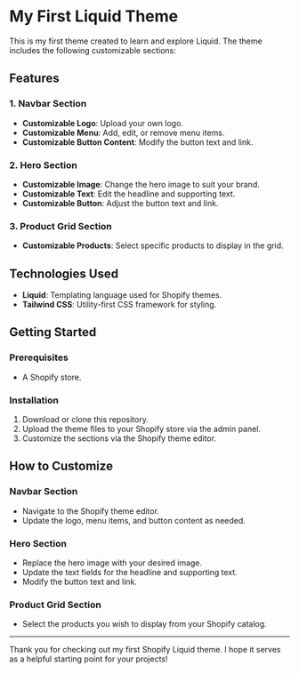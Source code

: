 # My First Liquid Theme

This is my first theme created to learn and explore Liquid. The theme includes the following customizable sections:

## Features

### 1. Navbar Section
- **Customizable Logo**: Upload your own logo.
- **Customizable Menu**: Add, edit, or remove menu items.
- **Customizable Button Content**: Modify the button text and link.

### 2. Hero Section
- **Customizable Image**: Change the hero image to suit your brand.
- **Customizable Text**: Edit the headline and supporting text.
- **Customizable Button**: Adjust the button text and link.

### 3. Product Grid Section
- **Customizable Products**: Select specific products to display in the grid.

## Technologies Used
- **Liquid**: Templating language used for Shopify themes.
- **Tailwind CSS**: Utility-first CSS framework for styling.

## Getting Started

### Prerequisites
- A Shopify store.

### Installation
1. Download or clone this repository.
2. Upload the theme files to your Shopify store via the admin panel.
3. Customize the sections via the Shopify theme editor.

## How to Customize

### Navbar Section
- Navigate to the Shopify theme editor.
- Update the logo, menu items, and button content as needed.

### Hero Section
- Replace the hero image with your desired image.
- Update the text fields for the headline and supporting text.
- Modify the button text and link.

### Product Grid Section
- Select the products you wish to display from your Shopify catalog.

---
Thank you for checking out my first Shopify Liquid theme. I hope it serves as a helpful starting point for your projects!

